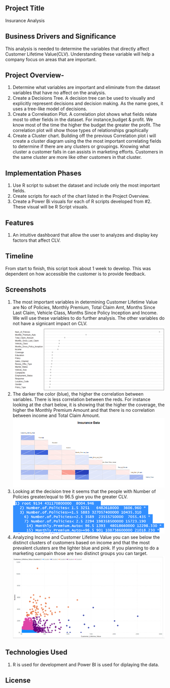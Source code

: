 

## Project Title 
Insurance Analysis

## Business Drivers and Significance
This analysis is needed to determine the variables that directly affect Customer Lifetime Value(CLV). Understanding these variable will help a company focus on areas that are important.

## Project Overview-
1. Determine what variables are important and eliminate from the dataset variables that have no affect on the analysis.
2. Create a Decisions Tree. A decision tree can be used to visually and explicitly represent decisions and decision making. As the name goes, it uses a tree-like model of decisions. 
3. Create a Correleation Plot. A correlation plot shows what fields relate most to other fields in the dataset. For instance,budget & profit. We know most of the time the higher the budget the greater the profit. The correlation plot will show those types of relationships graphically
4. Create a Cluster chart. Building off the previous Correlation plot i will create a cluster diagram using the the most important correlating fields to determine if there are any clusters or groupings. Knowing what cluster a customer falls in can assists in marketing efforts.  Customers in the same cluster are more like other customers in that cluster.

## Implementation Phases

1. Use R script to subset the dataset and include only the most important fields.
2. Create scripts for each of the chart listed in the Project Overview.
3. Create a Power Bi visuals for each of R scripts developed from #2. These visual will be R Script visuals.

## Features
1. An intuitive dashboard that allow the user to analyzes and display key factors that affect CLV.

## Timeline
From start to finish, this script took about 1 week to develop. This was dependent on how accessible the customer is to provide feedback. 

## Screenshots 
1. The most important variables in determining Customer Lifetime Value are No of Policies, Monthly Premium, Total Claim Amt, Months Since Last Claim, Vehicle Class, Months Since Policy Inception and Income. We will use these variables to do further analysis. The other variables do not have a signicant impact on CLV.
![Alt text](/data_analysis/importance.PNG?raw=true "Importance Variables")
2. The darker the color (blue), the higher the correlation between variables. There is less correlation between the reds. For instance looking at the chart below, it is showing that the higher the coverage, the higher the Monthly Premium Amount and that there is no correlation between income and Total Claim Amount.
![Alt text](/data_analysis/correlation.png?raw=true "Variables That Correlate")
3. Looking at the decision tree it seems that the people with Number of Policies greater/equal to 96.5 give you the greater CLV.
![Alt text](/data_analysis/dt.PNG?raw=true "Decision Tree")
4. Analyzing Income and Customer Lifetime Value you can see below the distinct clusters of customers based on income and that the most prevalent clusters are the lighter blue and pink. If you  planning to do a marketing campain those are two distinct groups you can target.
![Alt text](/data_analysis/clusters.PNG?raw=true "Clusters")

## Technologies Used
1. R is used for development and Power BI is used for diplaying the data.

## License




